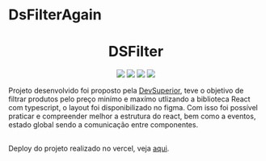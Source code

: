 # DsFilterAgain

<h1 align="center">DSFilter</h1>

<p align='center'>
   <img src="https://img.shields.io/badge/React-20232A?style=for-the-badge&logo=react&logoColor=61DAFB">
   <img src="https://img.shields.io/badge/TypeScript-007ACC?style=for-the-badge&logo=typescript&logoColor=white">
   <img src="https://img.shields.io/badge/HTML5-E34F26?style=for-the-badge&logo=html5&logoColor=white"/>
   <img src="https://img.shields.io/badge/CSS3-1572B6?style=for-the-badge&logo=css3&logoColor=white">
</p>

Projeto desenvolvido foi proposto pela [DevSuperior](https://devsuperior.com.br/), teve o objetivo de filtrar produtos pelo preço minímo e maxímo utlizando a biblioteca React com typescript, o layout foi disponibilizado no figma. Com isso foi possível praticar e compreender melhor a estrutura do react, bem como a eventos, estado global sendo a comunicação entre componentes.

##

Deploy do projeto realizado no vercel, veja [aqui](https://ds-filter.vercel.app/).
